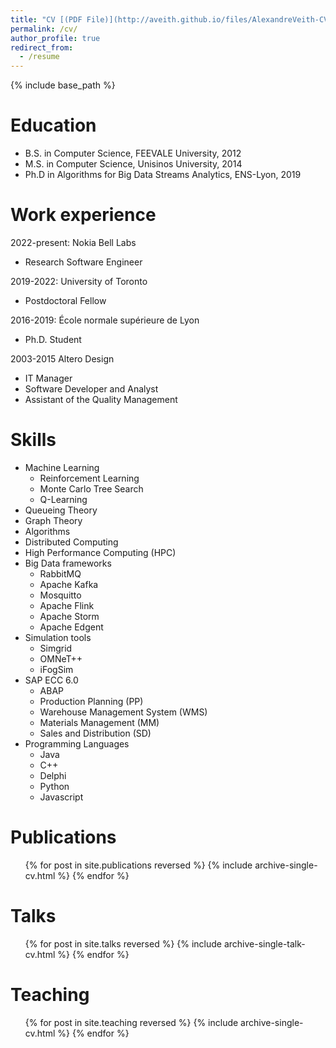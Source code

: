 ```yaml
---
title: "CV [(PDF File)](http://aveith.github.io/files/AlexandreVeith-CV.pdf)"
permalink: /cv/
author_profile: true
redirect_from:
  - /resume
---
```


{% include base_path %}

Education
======
* B.S. in Computer Science, FEEVALE University, 2012
* M.S. in Computer Science, Unisinos University, 2014
* Ph.D in Algorithms for Big Data Streams Analytics, ENS-Lyon, 2019

Work experience
======
2022-present: Nokia Bell Labs
* Research Software Engineer

2019-2022: University of Toronto
* Postdoctoral Fellow

2016-2019: École normale supérieure de Lyon
* Ph.D. Student
	
2003-2015 Altero Design
* IT Manager
* Software Developer and Analyst
* Assistant of the Quality Management
  
Skills
======
* Machine Learning
  * Reinforcement Learning
  * Monte Carlo Tree Search
  * Q-Learning
* Queueing Theory
* Graph Theory
* Algorithms
* Distributed Computing
* High Performance Computing (HPC)
* Big Data frameworks
  * RabbitMQ
  * Apache Kafka
  * Mosquitto
  * Apache Flink
  * Apache Storm
  * Apache Edgent
* Simulation tools
  * Simgrid
  * OMNeT++
  * iFogSim
* SAP ECC 6.0
  * ABAP
  * Production Planning (PP)
  * Warehouse Management System (WMS)
  * Materials Management (MM)
  * Sales and Distribution (SD)
* Programming Languages
  * Java
  * C++
  * Delphi
  * Python
  * Javascript

Publications
======
  <ul>{% for post in site.publications reversed %}
    {% include archive-single-cv.html %}
  {% endfor %}</ul>
  
Talks
======
  <ul>{% for post in site.talks reversed %}
    {% include archive-single-talk-cv.html  %}
  {% endfor %}</ul>
  
Teaching
======
  <ul>{% for post in site.teaching reversed %}
    {% include archive-single-cv.html %}
  {% endfor %}</ul>

